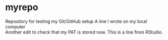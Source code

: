 # myrepo
Repository for testing my Git/GitHub setup
A line I wrote on my local computer  
Another edit to check that my PAT is stored now.
This is a line from RStudio.
